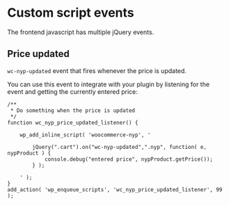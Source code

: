 # Custom script events

The frontend javascript has multiple jQuery events.

## Price updated

`wc-nyp-updated` event that fires whenever the price is updated.

You can use this event to integrate with your plugin by listening for the event and getting the currently entered price:

```
/**
 * Do something when the price is updated
 */
function wc_nyp_price_updated_listener() {

    wp_add_inline_script( 'woocommerce-nyp', '
				
        jQuery(".cart").on("wc-nyp-updated",".nyp", function( e, nypProduct ) {
            console.debug("entered price", nypProduct.getPrice());
        } );

    ' );
}
add_action( 'wp_enqueue_scripts', 'wc_nyp_price_updated_listener', 99 );
```